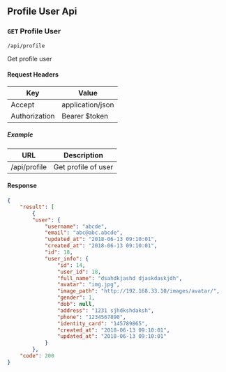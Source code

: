 ## Profile User Api

### `GET` Profile User
```
/api/profile
```
Get profile user
#### Request Headers
| Key | Value | 
|---|---|
|Accept|application/json
|Authorization|Bearer $token

##### Example
| URL | Description |
|---|---|
| /api/profile | Get profile of user |


#### Response
```json
{
    "result": [
        {
        "user": {
            "username": "abcde",
            "email": "abc@abc.abcde",
            "updated_at": "2018-06-13 09:10:01",
            "created_at": "2018-06-13 09:10:01",
            "id": 18,
            "user_info": {
                "id": 14,
                "user_id": 18,
                "full_name": "dsahdkjashd djaskdaskjdh",
                "avatar": "img.jpg",
                "image_path": "http://192.168.33.10/images/avatar/",
                "gender": 1,
                "dob": null,
                "address": "1231 sjhdkshdaksh",
                "phone": "1234567890",
                "identity_card": "145789865",
                "created_at": "2018-06-13 09:10:01",
                "updated_at": "2018-06-13 09:10:01"
            }
        },
    "code": 200
}
```
